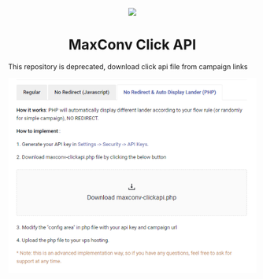 <p align="center">
  <a href="https://maxconv.com">
    <img width="200" src="https://cdn.maxconv.com/logo-color.svg" />
  </a>
</p>

<h1 align="center">MaxConv Click API</h1>

This repository is deprecated, download click api file from campaign links


![camp-link.png](./camp-link.png)